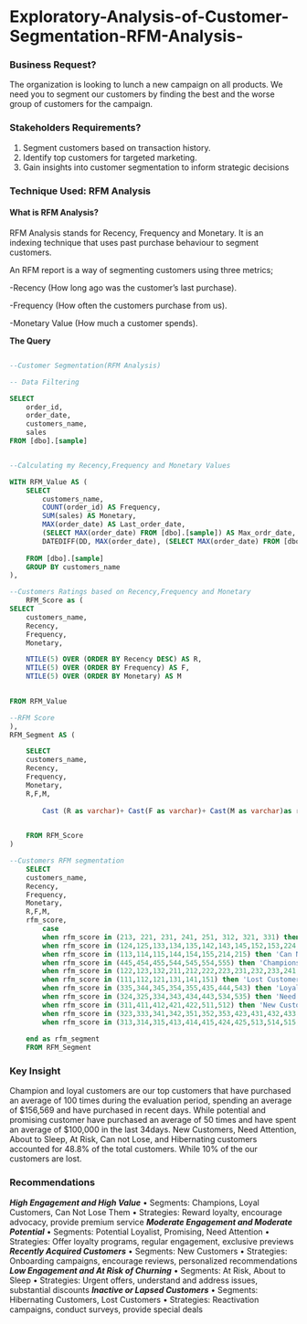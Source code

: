 # Exploratory-Analysis-of-Customer-Segmentation-RFM-Analysis-


### Business Request?

The organization is looking to lunch a new campaign on all products. We need you to segment our customers by finding the best and the worse group of customers for the campaign.

### Stakeholders Requirements?

1. Segment customers based on transaction history.
2. Identify top customers for targeted marketing.
3. Gain insights into customer segmentation to inform strategic decisions

### Technique Used: RFM Analysis

#### What is **RFM** Analysis?
RFM Analysis stands for Recency, Frequency and Monetary.
It is an indexing technique that uses past purchase behaviour to segment customers. 

An RFM report is a way of segmenting customers using three metrics;

-Recency (How long ago was the customer’s last purchase).

-Frequency (How often the customers purchase from us).

-Monetary Value (How much a customer spends).


**The Query**

```sql

--Customer Segmentation(RFM Analysis)

-- Data Filtering

SELECT 
	order_id,
	order_date,
	customers_name,
	sales
FROM [dbo].[sample]


--Calculating my Recency,Frequency and Monetary Values

WITH RFM_Value AS (
	SELECT 
		customers_name,
		COUNT(order_id) AS Frequency,
		SUM(sales) AS Monetary,
		MAX(order_date) AS Last_order_date,
		(SELECT MAX(order_date) FROM [dbo].[sample]) AS Max_ordr_date,
		DATEDIFF(DD, MAX(order_date), (SELECT MAX(order_date) FROM [dbo].[sample])) AS Recency
		
	FROM [dbo].[sample]
	GROUP BY customers_name
),

--Customers Ratings based on Recency,Frequency and Monetary
	RFM_Score as (
SELECT 
	customers_name,
	Recency,
	Frequency,
	Monetary,

	NTILE(5) OVER (ORDER BY Recency DESC) AS R,
	NTILE(5) OVER (ORDER BY Frequency) AS F,
	NTILE(5) OVER (ORDER BY Monetary) AS M
		

FROM RFM_Value

--RFM Score
),
RFM_Segment AS (

	SELECT 
	customers_name,
	Recency,
	Frequency,
	Monetary,
	R,F,M,
				
		Cast (R as varchar)+ Cast(F as varchar)+ Cast(M as varchar)as rfm_score
	

	FROM RFM_Score
)

--Customers RFM segmentation 
	SELECT
	customers_name,
	Recency,
	Frequency,
	Monetary, 
	R,F,M,
    rfm_score,
		case
		when rfm_score in (213, 221, 231, 241, 251, 312, 321, 331) then 'About to Sleep'
		when rfm_score in (124,125,133,134,135,142,143,145,152,153,224,225,234,235,242,243,244,245,252,253,254,255	) then 'At Risk'
		when rfm_score in (113,114,115,144,154,155,214,215) then 'Can Not Lose Them'
		when rfm_score in (445,454,455,544,545,554,555) then 'Champions'
		when rfm_score in (122,123,132,211,212,222,223,231,232,233,241,251,322,332) then 'Hibernating Customers'
		when rfm_score in (111,112,121,131,141,151) then 'Lost Customers'
		when rfm_score in (335,344,345,354,355,435,444,543) then 'Loyal Customers'
		when rfm_score in (324,325,334,343,434,443,534,535) then 'Need Attention'
		when rfm_score in (311,411,412,421,422,511,512) then 'New Customers'
		when rfm_score in (323,333,341,342,351,352,353,423,431,432,433,441,442,451,452,453,531,532,533,541,542,551,552,553) then 'Potential Loyalist'
		when rfm_score in (313,314,315,413,414,415,424,425,513,514,515,521,522,523,524,525) then 'Promising '
																		
	end as rfm_segment 
	FROM RFM_Segment

```


### Key Insight 

Champion and loyal customers are our top customers that have purchased an average of 100 times during the evaluation period, spending an average of $156,569 and have purchased in recent days.
While potential and promising customer have purchased an average of 50 times and have spent an average of $100,000 in the last 34days.
New Customers, Need Attention, About to Sleep, At Risk, Can not Lose, and Hibernating customers accounted for 48.8% of the total customers.
While 10% of the our customers are lost.

### Recommendations


***High Engagement and High Value***
• Segments: Champions, Loyal Customers, Can Not Lose Them
• Strategies: Reward loyalty, encourage advocacy, provide premium service
***Moderate Engagement and Moderate Potential***
• Segments: Potential Loyalist, Promising, Need Attention
• Strategies: Offer loyalty programs, regular engagement, exclusive previews
***Recently Acquired Customers***
• Segments: New Customers
• Strategies: Onboarding campaigns, encourage reviews, personalized recommendations
***Low Engagement and At Risk of Churning***
• Segments: At Risk, About to Sleep
• Strategies: Urgent offers, understand and address issues, substantial discounts
***Inactive or Lapsed Customers***
• Segments: Hibernating Customers, Lost Customers
• Strategies: Reactivation campaigns, conduct surveys, provide special deals




